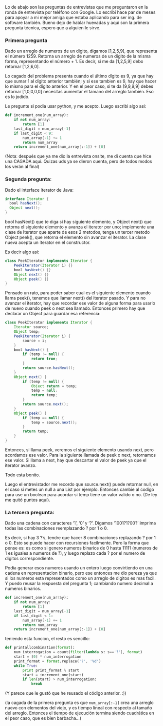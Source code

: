 <!---
layout: post
title:  "Log de entrevista: Google"
date:   2015-10-10
categories: programacion
tags: java python algoritmos
enabled: true
-->

Lo de abajo son las preguntas de entrevistas que me preguntaron en la ronda de entrevista por tel&eacute;fono 
con Google. Lo escrib&iacute; hace par de meses para apoyar a mi mejor amiga que estaba aplicando para ser
ing. de software tambi&eacute;n. Bueno dejo de hablar huevadas y aquí son la primera pregunta técnica, espero 
que a alguien le sirve.

### Primera pregunta
Dado un arreglo de numeros de un digito, digamos [1,2,5,9], que representa el número 1259. Retorna un arreglo de numeros de un dígito de la misma forma, representando el número + 1. Es decir, si me da [1,2,5,9] debo retornar [1,2,6,0].

Lo cagado del problema presenta cuando el último dígito es 9, ya que hay que sumar 1 al dígito anterior también; y si ese tambien es 9, hay que hacer lo mismo para el dígito anterior. Y en el peor caso, si te da [9,9,9,9] debes retornar [1,0,0,0,0] necesitas aumentar el tamano del arreglo también. Eso es lo jodido. 

Le pregunte si podia usar python, y me acepto. Luego escribi algo asi:

```python
def increment_one(num_array):
    if not num_array:
        return [1]
    last_digit = num_array[-1]
    if last_digit < 9:
        num_array[-1] += 1
        return num_array
    return increment_one(num_array[:-1]) + [0]
```

(Nota: después que ya me dio la entrevista onsite, me di cuenta que hice una CAGADA aqui. 
Quizas uds ya se dieron cuenta, pero de todos modos los verán  al final)

### Segunda pregunta:
Dado el interface Iterator de Java:
```java
interface Iterator {
  bool hasNext();
  Object next();
}
```

bool hasNext() que te diga si hay siguiente elemento, y Object next() que retorna el siguiente elemento y avanza el iterator por uno; implemente una clase de Iterator que aparte de esos 2 metodos, tenga un tercer metodo Object peek(), que retorna el elemento sin avanzar el iterator. La clase nueva acepta un Iterator en el constructor.

Es decir algo asi:
```java
class PeekIterator implements Iterator {
    PeekIterator(Iterator i) {} 
    bool hasNext() {}
    Object next() {}
    Object peek() {} 
} 
```

Pensado un rato, para poder saber cual es el siguiente elemento cuando llama peek(), tenemos que llamar next() del iterator pasado. Y para no avanzar el iterator, hay que recordar ese valor de alguna forma para usarlo de nuevo cuando peek o next sea llamado. Entonces primero hay que declarar un Object para guardar esa referencia:

```java
class PeekIterator implements Iterator {
    Iterator source;
    Object temp;
    PeekIterator(Iterator i) {
        source = i;
    } 
    bool hasNext() {
        if (temp != null) {
            return true; 
        } 
        return source.hasNext();
    }
    Object next() {
        if (temp != null) {
            Object return = temp;
            temp = null;
            return temp;
        }
        return source.next();
    }
    Object peek() {
        if (temp == null) {
            temp = source.next();
        }
        return temp;
    } 
} 
```

Entonces, si llama peek, veremos el siguiente elemento usando next, pero acordamos ese valor. Para la siguiente llamada de peek o next, retornamos ese valor. Si llama a next, hay que descartar el valor de peek ya que el iterator avanzo. 

Todo esta bonito. 

<p>
Luego el entrevistador me recordo que source.next() puede retornar null, en el caso si metes un null a una List 
por ejemplo. Entonces cambie al codigo para use un boolean para acordar si temp tiene un valor valido o no. (De ley 
me quit&oacute; puntos aqu&iacute;).
</p>



### La tercera pregunta:

Dado una cadena con caracteres ‘1’, ‘0’ y ‘?’. Digamos ‘1001?1?00?’ imprima todas las combinaciones reemplazando ? por 1 o 0.

Es decir, si hay 3 ?’s, tendre que hacer 8 combinaciones replazando ? por 1 o 0.
Esto se puede hacer con recursiones facilmente. Pero la forma que pense es: es como si genero numeros binarios de 0 hasta 11111 (numeros de 1 es iguales a numeros de ?), y luego replazo cada ? por el numero de digitos correspondiente.

Podia generar esos numeros usando un entero luego convirtiendo en una cadena en representacion binario, pero ese entonces me dio pereza ya que si los numeros esta representados como un arreglo de digitos es mas facil. Y puedo reusar la respuesta del pregunta 1; cambiando numero decimal a numeros binarios.

```python
def increment_one(num_array):
    if not num_array:
        return [1]
    last_digit = num_array[-1]
    if last_digit < 1:
        num_array[-1] += 1
        return num_array
    return increment_one(num_array[:-1]) + [0]
```


teniendo esta funcion, el resto es sencillo:

```python
def printallcombination(format):
    num_interrogation = count(filter(lambda s: s=='?'), format)
    start = [0] * num_interrogation
    print_format = format.replace('?', '%d')
    while True:
        print print_format % start
        start = increment_one(start)
        if len(start) > num_interrogation:
            break
```

<p>
(Y parece que le gust&oacute; que he reusado el c&oacute;digo anterior. :))
</p>

(la cagada de la primera pregunta es que `num_array[:-1]` crea una arreglo nuevo con elementos del viejo, y es tiempo lineal con respecto al tamaño del arreglo. Entonces el tiempo de ejecución termina siendo cuadrática en el peor caso, que es bien barbacha…)
